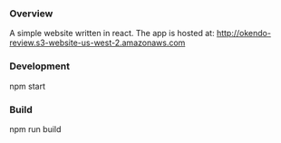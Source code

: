 ### Overview

A simple website written in react. The app is hosted at: http://okendo-review.s3-website-us-west-2.amazonaws.com

### Development

npm start

### Build

npm run build